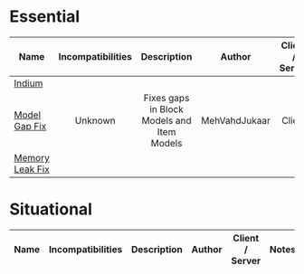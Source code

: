 # Essential
| Name | Incompatibilities | Description | Author | Client / Server | Notes |
| --- | :---: | :---: | :---: | :---: | :---: |
| [Indium](https://modrinth.com/mod/Orvt0mRa) | 
| [Model Gap Fix](https://modrinth.com/mod/QdG47OkI) | Unknown | Fixes gaps in Block Models and Item Models | MehVahdJukaar | Client | N/A |
| [Memory Leak Fix](https://modrinth.com/mod/NRjRiSSD) | 

# Situational
| Name | Incompatibilities | Description | Author | Client / Server | Notes |
| --- | :---: | :---: | :---: | :---: | :---: |